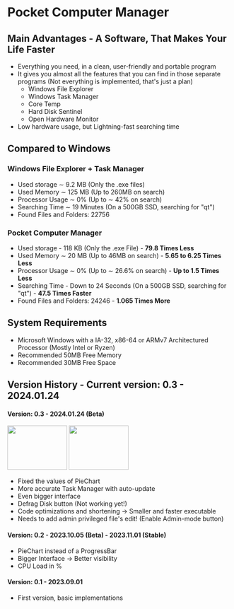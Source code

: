 # Pocket Computer Manager
## Main Advantages - A Software, That Makes Your Life Faster
- Everything you need, in a clean, user-friendly and portable program
- It gives you almost all the features that you can find in those separate programs (Not everything is implemented, that's just a plan)
  - Windows File Explorer
  - Windows Task Manager
  - Core Temp
  - Hard Disk Sentinel
  - Open Hardware Monitor
- Low hardware usage, but Lightning-fast searching time
## Compared to Windows
### Windows File Explorer + Task Manager
- Used storage ∼ 9.2 MB (Only the .exe files)
- Used Memory  ∼ 125 MB (Up to 260MB on search)
- Processor Usage ∼ 0% (Up to ∼ 42% on search)
- Searching Time ∼ 19 Minutes (On a 500GB SSD, searching for "qt")
- Found Files and Folders: 22756
### Pocket Computer Manager
- Used storage - 118 KB (Only the .exe File) - **79.8 Times Less**
- Used Memory  ∼ 20 MB (Up to 46MB on search) - **5.65 to 6.25 Times Less**
- Processor Usage ∼ 0% (Up to ∼ 26.6% on search) - **Up to 1.5 Times Less**
- Searching Time - Down to 24 Seconds (On a 500GB SSD, searching for "qt") - **47.5 Times Faster**
- Found Files and Folders: 24246 - **1.065 Times More**
## System Requirements
- Microsoft Windows with a IA-32, x86-64 or ARMv7 Architectured Processor (Mostly Intel or Ryzen)
- Recommended 50MB Free Memory
- Recommended 30MB Free Space
## Version History - Current version: 0.3 - 2024.01.24
#### Version: 0.3 - 2024.01.24 (Beta)
<img src="https://cdn.discordapp.com/attachments/1206203169206439946/1206203169495842856/disks.png?ex=65db273d&is=65c8b23d&hm=995b98cd37ff7d9e190d897f71829286961442030b059d41ca7ac6ad0e65be0b&" width="135" height="100"/></img>
<img src="https://cdn.discordapp.com/attachments/1206203169206439946/1206203169772929064/usage.png?ex=65db273d&is=65c8b23d&hm=f2193d831c4f27cbb6cdd19f72b81b1ad24b372b778895d675e2b801f5b93819&" width="135" height="100"/></img>
- Fixed the values of PieChart
- More accurate Task Manager with auto-update
- Even bigger interface
- Defrag Disk button (Not working yet!)
- Code optimizations and shortening → Smaller and faster executable
- Needs to add admin privileged file's edit! (Enable Admin-mode button)
#### Version: 0.2 - 2023.10.05 (Beta) - 2023.11.01 (Stable)
- PieChart instead of a ProgressBar
- Bigger Interface → Better visibility
- CPU Load in %
#### Version: 0.1 - 2023.09.01
- First version, basic implementations
